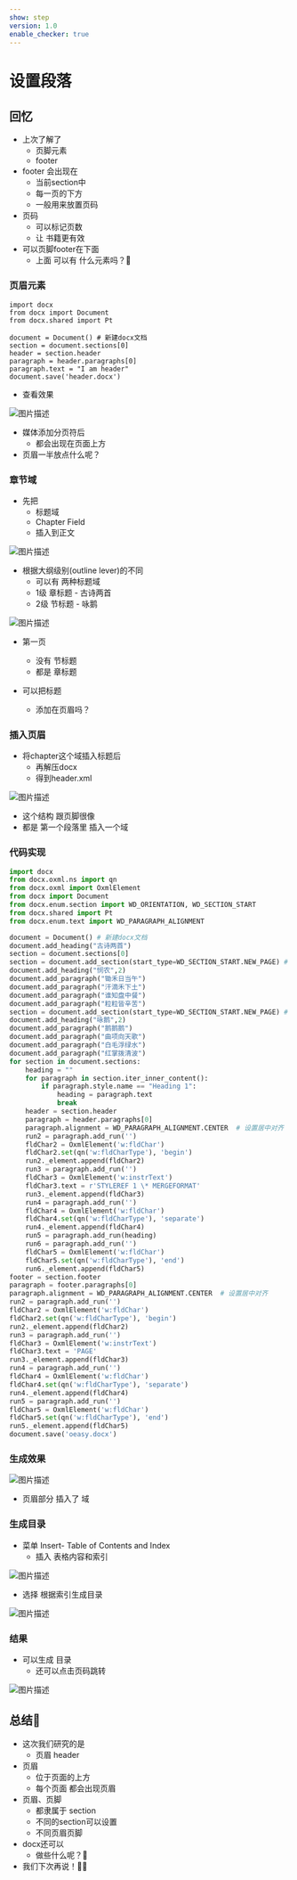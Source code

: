 ```yaml
---
show: step
version: 1.0
enable_checker: true
---
```


# 设置段落

## 回忆

- 上次了解了
	- 页脚元素
	- footer
- footer 会出现在 
	- 当前section中
	- 每一页的下方
	- 一般用来放置页码
- 页码 
	- 可以标记页数
	- 让 书籍更有效
- 可以页脚footer在下面
	- 上面 可以有 什么元素吗？🤔

### 页眉元素

```
import docx
from docx import Document
from docx.shared import Pt

document = Document() # 新建docx文档
section = document.sections[0]
header = section.header
paragraph = header.paragraphs[0]
paragraph.text = "I am header"
document.save('header.docx')
```

- 查看效果

![图片描述](https://doc.shiyanlou.com/courses/uid1190679-20240406-1712395781701)

- 媒体添加分页符后
	- 都会出现在页面上方
- 页眉一半放点什么呢？

### 章节域

- 先把
	- 标题域
	- Chapter Field
	- 插入到正文

![图片描述](https://doc.shiyanlou.com/courses/uid1190679-20240406-1712393312597)

- 根据大纲级别(outline lever)的不同
	- 可以有 两种标题域
	- 1级 章标题 - 古诗两首
	- 2级 节标题 - 咏鹅

![图片描述](https://doc.shiyanlou.com/courses/uid1190679-20240406-1712393482997)

- 第一页 
	- 没有 节标题
	- 都是 章标题

- 可以把标题
	- 添加在页眉吗？

### 插入页眉

- 将chapter这个域插入标题后
	- 再解压docx
	- 得到header.xml

![图片描述](https://doc.shiyanlou.com/courses/uid1190679-20240406-1712396694147)

- 这个结构 跟页脚很像
- 都是 第一个段落里 插入一个域

### 代码实现

```python
import docx
from docx.oxml.ns import qn
from docx.oxml import OxmlElement
from docx import Document
from docx.enum.section import WD_ORIENTATION, WD_SECTION_START
from docx.shared import Pt
from docx.enum.text import WD_PARAGRAPH_ALIGNMENT

document = Document() # 新建docx文档
document.add_heading("古诗两首")
section = document.sections[0]
section = document.add_section(start_type=WD_SECTION_START.NEW_PAGE) # 添加连续的节
document.add_heading("悯农",2)
document.add_paragraph("锄禾日当午")
document.add_paragraph("汗滴禾下土")
document.add_paragraph("谁知盘中餐")
document.add_paragraph("粒粒皆辛苦")
section = document.add_section(start_type=WD_SECTION_START.NEW_PAGE) # 添加连续的节
document.add_heading("咏鹅",2)
document.add_paragraph("鹅鹅鹅")
document.add_paragraph("曲项向天歌")
document.add_paragraph("白毛浮绿水")
document.add_paragraph("红掌拨清波")
for section in document.sections:
    heading = ""
    for paragraph in section.iter_inner_content():
        if paragraph.style.name == "Heading 1":
            heading = paragraph.text
            break
    header = section.header
    paragraph = header.paragraphs[0]
    paragraph.alignment = WD_PARAGRAPH_ALIGNMENT.CENTER  # 设置居中对齐
    run2 = paragraph.add_run('')
    fldChar2 = OxmlElement('w:fldChar')
    fldChar2.set(qn('w:fldCharType'), 'begin')
    run2._element.append(fldChar2)
    run3 = paragraph.add_run('')
    fldChar3 = OxmlElement('w:instrText')
    fldChar3.text = r'STYLEREF 1 \* MERGEFORMAT'
    run3._element.append(fldChar3)
    run4 = paragraph.add_run('')
    fldChar4 = OxmlElement('w:fldChar')
    fldChar4.set(qn('w:fldCharType'), 'separate')
    run4._element.append(fldChar4)
    run5 = paragraph.add_run(heading)
    run6 = paragraph.add_run('')
    fldChar5 = OxmlElement('w:fldChar')
    fldChar5.set(qn('w:fldCharType'), 'end')
    run6._element.append(fldChar5)
footer = section.footer
paragraph = footer.paragraphs[0]
paragraph.alignment = WD_PARAGRAPH_ALIGNMENT.CENTER  # 设置居中对齐
run2 = paragraph.add_run('')
fldChar2 = OxmlElement('w:fldChar')
fldChar2.set(qn('w:fldCharType'), 'begin')
run2._element.append(fldChar2)
run3 = paragraph.add_run('')
fldChar3 = OxmlElement('w:instrText')
fldChar3.text = 'PAGE'
run3._element.append(fldChar3)
run4 = paragraph.add_run('')
fldChar4 = OxmlElement('w:fldChar')
fldChar4.set(qn('w:fldCharType'), 'separate')
run4._element.append(fldChar4)
run5 = paragraph.add_run('')
fldChar5 = OxmlElement('w:fldChar')
fldChar5.set(qn('w:fldCharType'), 'end')
run5._element.append(fldChar5)
document.save('oeasy.docx')
```

### 生成效果

![图片描述](https://doc.shiyanlou.com/courses/uid1190679-20240406-1712397974069)

- 页眉部分 插入了 域

### 生成目录

- 菜单 Insert- Table of Contents and Index
	- 插入 表格内容和索引

![图片描述](https://doc.shiyanlou.com/courses/uid1190679-20240406-1712376935495)

- 选择 根据索引生成目录

![图片描述](https://doc.shiyanlou.com/courses/uid1190679-20240406-1712376994117)

### 结果

- 可以生成 目录
	- 还可以点击页码跳转

![图片描述](https://doc.shiyanlou.com/courses/uid1190679-20240406-1712377024776)

## 总结🤔
- 这次我们研究的是
	- 页眉 header
- 页眉
	- 位于页面的上方
	- 每个页面 都会出现页眉
- 页眉、页脚
	- 都隶属于 section
	- 不同的section可以设置 
	- 不同页眉页脚
- docx还可以 
	- 做些什么呢？🤔
- 我们下次再说！👋🏻